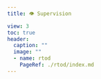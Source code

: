 ```yaml
---
title: 👁️ Supervision  

view: 3
toc: true 
header:
  caption: ""
  image: ""
  - name: rtod
    PageRef: ./rtod/index.md
---
```

